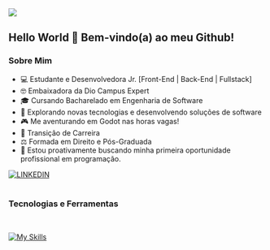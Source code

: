 <img src="https://user-images.githubusercontent.com/52347812/137624699-ce6bb7ee-eb84-46f1-ac69-c4b78b22db90.png" style="display: block; margin: 0 auto;">

## Hello World 👋 Bem-vindo(a) ao meu Github!

### Sobre Mim

- 💻 Estudante e Desenvolvedora Jr. [Front-End | Back-End | Fullstack]
- 🤓 Embaixadora da Dio Campus Expert
- 🎓 Cursando Bacharelado em Engenharia de Software 
- 🤖 Explorando novas tecnologias e desenvolvendo soluções de software
- 🎮 Me aventurando em Godot nas horas vagas! 
- 💼 Transição de Carreira
- ⚖️ Formada em Direito e Pós-Graduada
- 🌱 Estou proativamente buscando minha primeira oportunidade profissional em programação.

[![LINKEDIN](https://img.shields.io/badge/LinkedIn-0077B5?style=for-the-badge&logo=linkedin&logoColor=white)](https://www.linkedin.com/in/erikacodee/)

#

### Tecnologias e Ferramentas
<br>

 [![My Skills](https://skillicons.dev/icons?i=html,css,javascript,py,java,vscode,git,github,figma,notion)](https://skillicons.dev)



